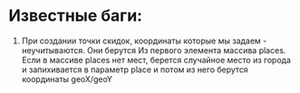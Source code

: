 <h1>Известные баги:</h1>

1. При создании точки скидок, координаты которые мы задаем - неучитываются. Они берутся Из первого элемента массива places. Если в массиве places нет мест, берется случайное место из города и запихивается в параметр place и потом из него берутся координаты geoX/geoY
